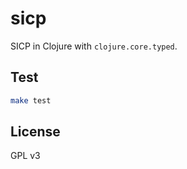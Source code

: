# sicp

SICP in Clojure with `clojure.core.typed`.

## Test

```bash
make test
```

## License

GPL v3
